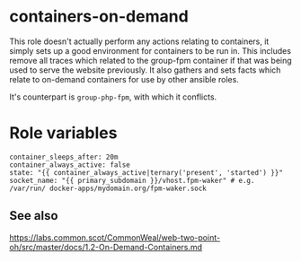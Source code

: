 containers-on-demand
=========

This role doesn't actually perform any actions relating to containers, it simply sets up a good environment for containers to be run in. This includes remove all traces which related to the group-fpm container if that was being used to serve the website previously. It also gathers and sets facts which relate to on-demand containers for use by other ansible roles.

It's counterpart is `group-php-fpm`, with which it conflicts.

Role variables
===

    container_sleeps_after: 20m
    container_always_active: false
    state: "{{ container_always_active|ternary('present', 'started') }}"
    socket_name: "{{ primary_subdomain }}/vhost.fpm-waker" # e.g. /var/run/ docker-apps/mydomain.org/fpm-waker.sock

See also
----
https://labs.common.scot/CommonWeal/web-two-point-oh/src/master/docs/1.2-On-Demand-Containers.md